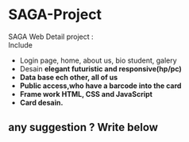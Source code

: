 # SAGA-Project
SAGA Web 
Detail project :   
Include  
- Login page, home, about us, bio student, galery  
- Desain <b>elegant futuristic<b> and <b>responsive(hp/pc)<b>    
- Data base ech other, all of us  
- <b>Public access<b>,who have a barcode into the card
- Frame work <b>HTML, CSS and JavaScript<b>
- Card desain.
  
## any suggestion ? Write below
